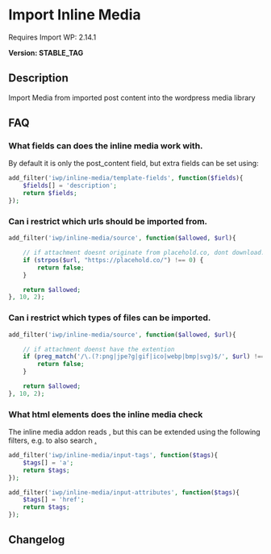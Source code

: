 # Import Inline Media

Requires Import WP: 2.14.1

**Version: __STABLE_TAG__**

## Description

Import Media from imported post content into the wordpress media library

## FAQ

### What fields can does the inline media work with.

By default it is only the post_content field, but extra fields can be set using:

```php
add_filter('iwp/inline-media/template-fields', function($fields){
    $fields[] = 'description';
    return $fields;
});
```

### Can i restrict which urls should be imported from.

```php
add_filter('iwp/inline-media/source', function($allowed, $url){

    // if attachment doesnt originate from placehold.co, dont download.
    if (strpos($url, "https://placehold.co/") !== 0) {
        return false;
    }

    return $allowed;
}, 10, 2);
```

### Can i restrict which types of files can be imported.

```php
add_filter('iwp/inline-media/source', function($allowed, $url){

    // if attachment doenst have the extention
    if (preg_match('/\.(?:png|jpe?g|gif|ico|webp|bmp|svg)$/', $url) !== 1) {
        return false;
    }

    return $allowed;
}, 10, 2);
```

### What html elements does the inline media check

The inline media addon reads <img src=""/>, but this can be extended using the following filters, e.g. to also search <a href="" />.

```php
add_filter('iwp/inline-media/input-tags', function($tags){
    $tags[] = 'a';
    return $tags;
});
```

```php
add_filter('iwp/inline-media/input-attributes', function($tags){
    $tags[] = 'href';
    return $tags;
});
```

## Changelog
